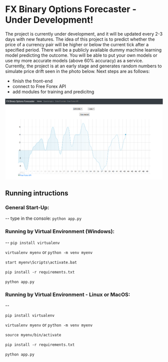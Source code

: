 # FX Binary Options Forecaster - Under Development!

The project is currently under development, and it will be updated every 2-3 days with new features.
The idea of this project is to predict whether the price of a currency pair will be higher or below the current tick after a specified period. There will be a publicly available dummy machine learning model predicting the outcome. You will be able to put your own models or use my more accurate models (above 60% accuracy) as a service. 
Currently, the project is at an early stage and generates random numbers to simulate price drift seen in the photo below. 
Next steps are as follows:
* finish the front-end
* connect to Free Forex API
* add modules for training and predicitng

![alt text](./photo.png)

## Running intructions

### General Start-Up:
--
type in the console: `python app.py`


### Running by Virtual Environment (Windows):
--
`pip install virtualenv`

`virtualenv myenv` or `python -m venv myenv`

`start myenv\Scripts\activate.bat`

`pip install -r requirements.txt`

`python app.py`

### Running by Virtual Environment - Linux or MacOS:
--

`pip install virtualenv`

`virtualenv myenv` or `python -m venv myenv`

`source myenv/bin/activate`

`pip install -r requirements.txt`

`python app.py`
